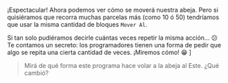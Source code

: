 <gs-attire
  attire-url="https://raw.githubusercontent.com/MumukiProject/mumuki-guia-gobstones-repeticion-simple-kids/master/assets/attires/config.json">
</gs-attire>

¡Espectacular! Ahora podemos ver cómo se moverá nuestra abeja. Pero si quisiéramos que recorra muchas parcelas más (como 10 ó 50) tendríamos que usar la misma cantidad de bloques `Mover Al`. 

Si tan solo pudiéramos decirle cuántas veces repetir la misma acción… :confused: Te contamos un secreto: los programadores tienen una forma de pedir que algo se repita una cierta cantidad de veces. ¡Miremos cómo! :grin: ]

> Mirá de qué forma este programa hace volar a la abeja al Este. ¿Qué cambió?

